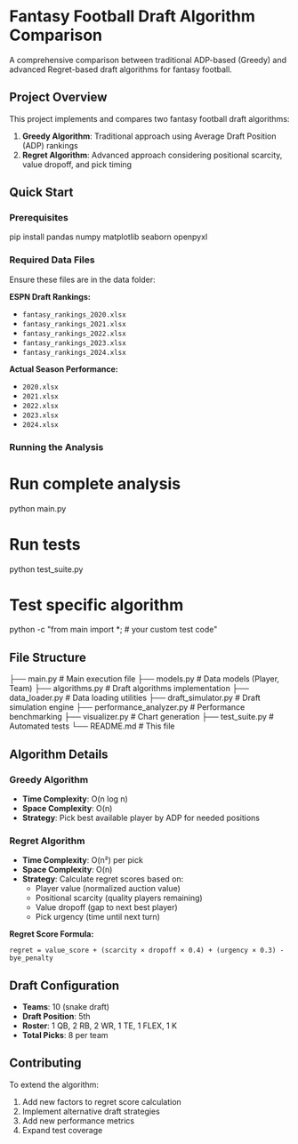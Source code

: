 # Fantasy Football Draft Algorithm Comparison

A comprehensive comparison between traditional ADP-based (Greedy) and advanced Regret-based draft algorithms for fantasy football.

## Project Overview

This project implements and compares two fantasy football draft algorithms:

1. **Greedy Algorithm**: Traditional approach using Average Draft Position (ADP) rankings
2. **Regret Algorithm**: Advanced approach considering positional scarcity, value dropoff, and pick timing

## Quick Start

### Prerequisites

pip install pandas numpy matplotlib seaborn openpyxl


### Required Data Files

Ensure these files are in the data folder:

**ESPN Draft Rankings:**
- `fantasy_rankings_2020.xlsx`
- `fantasy_rankings_2021.xlsx`
- `fantasy_rankings_2022.xlsx`
- `fantasy_rankings_2023.xlsx`
- `fantasy_rankings_2024.xlsx`

**Actual Season Performance:**
- `2020.xlsx`
- `2021.xlsx`
- `2022.xlsx`
- `2023.xlsx`
- `2024.xlsx`

### Running the Analysis

# Run complete analysis
python main.py

# Run tests
python test_suite.py

# Test specific algorithm
python -c "from main import *; # your custom test code"


## File Structure

├── main.py                 # Main execution file
├── models.py              # Data models (Player, Team)
├── algorithms.py          # Draft algorithms implementation
├── data_loader.py         # Data loading utilities
├── draft_simulator.py     # Draft simulation engine
├── performance_analyzer.py # Performance benchmarking
├── visualizer.py          # Chart generation
├── test_suite.py          # Automated tests
└── README.md              # This file

## Algorithm Details

### Greedy Algorithm
- **Time Complexity**: O(n log n)
- **Space Complexity**: O(n)
- **Strategy**: Pick best available player by ADP for needed positions

### Regret Algorithm
- **Time Complexity**: O(n²) per pick
- **Space Complexity**: O(n)
- **Strategy**: Calculate regret scores based on:
  - Player value (normalized auction value)
  - Positional scarcity (quality players remaining)
  - Value dropoff (gap to next best player)
  - Pick urgency (time until next turn)

**Regret Score Formula:**
```
regret = value_score + (scarcity × dropoff × 0.4) + (urgency × 0.3) - bye_penalty
```

## Draft Configuration

- **Teams**: 10 (snake draft)
- **Draft Position**: 5th
- **Roster**: 1 QB, 2 RB, 2 WR, 1 TE, 1 FLEX, 1 K
- **Total Picks**: 8 per team

## Contributing

To extend the algorithm:

1. Add new factors to regret score calculation
2. Implement alternative draft strategies
3. Add new performance metrics
4. Expand test coverage



